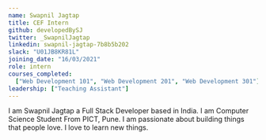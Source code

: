```yaml
---
name: Swapnil Jagtap
title: CEF Intern
github: developedBySJ
twitter: _SwapnilJagtap
linkedin: swapnil-jagtap-7b8b5b202
slack: "U01JB8KR81L"
joining_date: "16/03/2021"
role: intern
courses_completed:
  ["Web Development 101", "Web Development 201", "Web Development 301"]
leadership: ["Teaching Assistant"]
---
```


I am Swapnil Jagtap a Full Stack Developer based in India. I am Computer Science Student From PICT, Pune. I am passionate about building things that people love. I love to learn new things.
